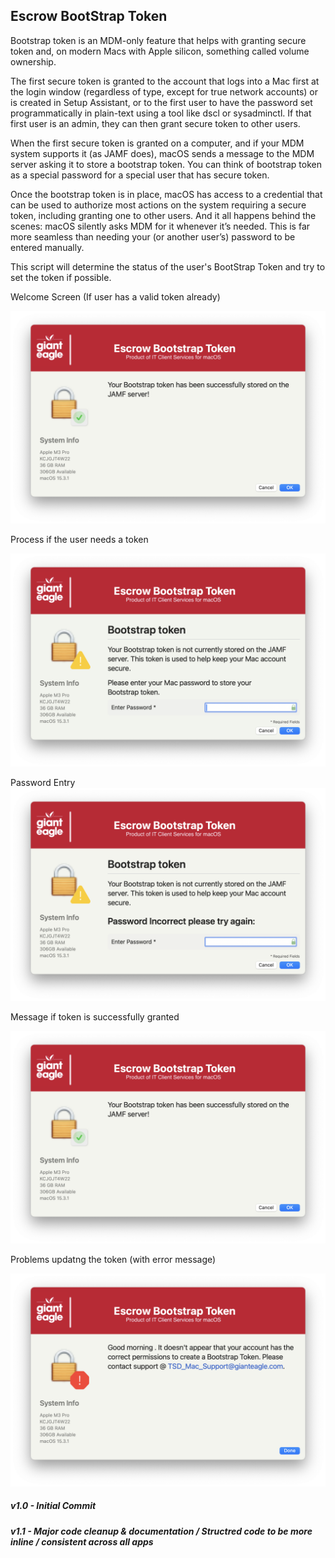 ## Escrow BootStrap Token

Bootstrap token is an MDM-only feature that helps with granting secure token and, on modern Macs with Apple silicon, something called volume ownership. 

The first secure token is granted to the account that logs into a Mac first at the login window (regardless of type, except for true network accounts) or is created in Setup Assistant, or to the first user to have the password set programmatically in plain-text using a tool like dscl or sysadminctl. If that first user is an admin, they can then grant secure token to other users.

When the first secure token is granted on a computer, and if your MDM system supports it (as JAMF does), macOS sends a message to the MDM server asking it to store a bootstrap token. You can think of bootstrap token as a special password for a special user that has secure token.

Once the bootstrap token is in place, macOS has access to a credential that can be used to authorize most actions on the system requiring a secure token, including granting one to other users. And it all happens behind the scenes: macOS silently asks MDM for it whenever it’s needed. This is far more seamless than needing your (or another user’s) password to be entered manually.

This script will determine the status of the user's BootStrap Token and try to set the token if possible.

Welcome Screen (If user has a valid token already)

![](/EscrowBootStrap/EscrowBootStrap_Success.png)

Process if the user needs a token

![](/EscrowBootStrap/EscrowBootStrap_Welcome.png)

Password Entry
![](/EscrowBootStrap/EscrowBootStrap_Password.png)

Message if token is successfully granted

![](/EscrowBootStrap/EscrowBootStrap_Success.png)

Problems updatng the token (with error message)

![](/EscrowBootStrap/EscrowBootStrap_Failure.png)

##### _v1.0 - Initial Commit_
##### _v1.1 - Major code cleanup & documentation / Structred code to be more inline / consistent across all apps_

